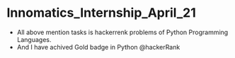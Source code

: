 # Innomatics_Internship_April_21

 - All above mention tasks is hackerrenk problems of Python Programming Languages.
 - And I have achived Gold badge in Python @hackerRank
